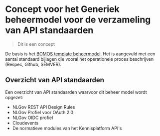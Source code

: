 # Concept voor het Generiek beheermodel voor de verzameling van API standaarden 

> Dit is een concept

De basis is het [BOMOS template beheermodel](https://github.com/Logius-standaarden/BOMOS-voorbeeld-beheermodel). 
Het is aangevuld met een aantal standaard bijlagen die vooral het operationele proces beschrijven (Respec, Github, SEMVER).

## Overzicht van API standaarden 

Een overzicht van API standaarden waarvoor dit beheer model wordt opgezet:

- NLGov REST API Design Rules
- NLGov Profiel voor OAuth 2.0
- NLGov OIDC profiel
- Cloudevents
- De normatieve modules van het Kennisplatform API's
